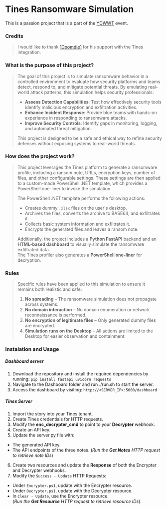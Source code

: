 # Tines Ransomware Simulation
This is a passion project that is a part of the [YDWWT](https://www.tines.com/you-did-what-with-tines/spring-2025/) event.
### Credits
> I would like to thank [1Doomdie1](https://github.com/1Doomdie1) for his support with the Tines integration.
> 
### What is the purpose of this project?
> The goal of this project is to simulate ransomware behavior in a controlled environment to evaluate how security platforms and teams detect, respond to, and mitigate potential threats. By emulating real-world attack patterns, this simulation helps security professionals:  
>
> - **Assess Detection Capabilities**: Test how effectively security tools identify malicious encryption and exfiltration activities.  
> - **Enhance Incident Response**: Provide blue teams with hands-on experience in responding to ransomware attacks.  
> - **Improve Security Controls**: Identify gaps in monitoring, logging, and automated threat mitigation.  
>
> This project is designed to be a safe and ethical way to refine security defenses without exposing systems to real-world threats.
> 
### How does the project work?
> This project leverages the Tines platform to generate a ransomware profile, including a ransom note, URLs, encryption keys, number of files, and other configurable settings. These settings are then applied to a custom-made PowerShell .NET template, which provides a PowerShell one-liner to invoke the simulation.  
>
> The PowerShell .NET template performs the following actions:  
> - Creates dummy `.xlsx` files on the user's desktop.  
> - Archives the files, converts the archive to BASE64, and exfiltrates it.  
> - Collects basic system information and exfiltrates it.  
> - Encrypts the generated files and leaves a ransom note.  
>
> Additionally, the project includes a **Python FastAPI** backend and an **HTML-based dashboard** to visually simulate the ransomware exfiltrated data.  
> The Tines profiler also generates a **PowerShell one-liner** for decryption.
> 
### Rules
> Specific rules have been applied to this simulation to ensure it remains both realistic and safe:  
> 1. **No spreading** – The ransomware simulation does not propagate across systems.  
> 2. **No domain interaction** – No domain enumeration or network reconnaissance is performed.  
> 3. **No encryption of legitimate files** – Only generated dummy files are encrypted.  
> 4. **Simulation runs on the Desktop** – All actions are limited to the Desktop for easier observation and containment.
>
### Instalation and Usage
##### Dashboard server
1. Download the repository and install the required dependencies by running: `pip install fastapi uvicorn requests`
2. Navigate to the Dashboard folder and run ./run.sh to start the server.
3. Access the dashboard by visiting: `http://<SERVER_IP>:5000/dashboard`
##### Tines Server
1. Import the story into your Tines tenant.
2. Create Tines credentials for HTTP requests.
3. Modify the **enc_decrypter_cmd** to point to your **Decrypter** webhook.
4. Create an API key.
5. Update the server.py file with:
  - The generated API key.
  - The API endpoints of the three notes. (*Run the **Get Notes** HTTP request to retrieve note IDs*)
6. Create two resources and update the **Response** of both the Encrypter and Decrypter webhooks.
7. Modify the `Success - Update` HTTP Requests:
  - Under `Encrypter.ps1`, update with the Encrypter resource.
  - Under `Decrypter.ps1`, update with the Decrypter resource.
  - In `Clear - Update`, use the Encrypter resource.</br>
(*Run the **Get Resource** HTTP request to retrieve resource IDs*).
